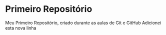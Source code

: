 # Primeiro Repositório
 Meu Primeiro Repositório, criado durante as aulas de Git e GitHub
 Adicionei esta nova linha
